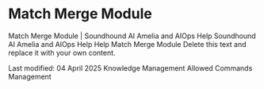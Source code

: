 # Match Merge Module

Match Merge Module | Soundhound AI Amelia and AIOps Help Soundhound AI Amelia and AIOps Help Help Match Merge Module Delete this text and replace it with your own content.

Last modified: 04 April 2025 Knowledge Management Allowed Commands Management